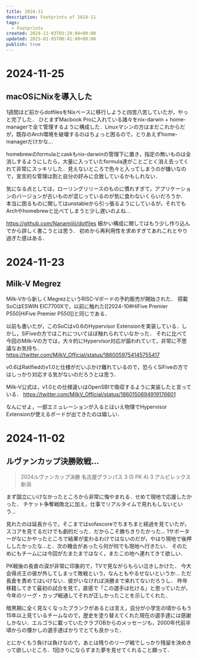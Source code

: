 ```yaml
---
title: 2024-11
description: Footprints of 2024-11
tags:
  - Footprints
created: 2024-11-03T03:29:04+09:00
updated: 2025-01-05T00:41:49+09:00
publish: true
---
```


# 2024-11-25

## macOSにNixを導入した

1週間ほど前からdotfilesをNixベースに移行しようと四苦八苦していたが，やっと完了した．
ひとまずMacbook Proに入れている諸々をnix-darwin + home-managerで全て管理するように構成した．Linuxマシンの方はまだこれからだが，既存のArch環境を破壊するのはちょっと困るので，とりあえずhome-managerだけかな…

homebrewのformulaとcaskもnix-darwinの管理下に置き，指定の無いものは全消しするようにしたら，大量に入っていたformula達がことごとく消え去ってくれて非常にスッキリした．見えないところで色々と入ってしまうのが嫌いなので，宣言的な管理は割と自分の好みに合致しているかもしれない．

気になる点としては，ローリングリリースのものに慣れすぎて，アプリケーションのバージョンが古いものが混じっているのが気に食わないくらいだろうか．
本当に困るものに関してはunstableから引っ張るようにしているが，それでもArchやhomebrewと比べてしまうと少し遅いのよね…

https://github.com/Nanamiiiii/dotfiles
細かい構成に関してはもう少し作り込んでから詳しく書こうとは思う．
初めから再利用性を求めすぎてあれこれとやり過ぎた感はある．

# 2024-11-23

## Milk-V Megrez

Milk-Vから新しくMegrezというRISC-Vボードの予約販売が開始された．
搭載SoCはESWIN EIC7700Xで，以前に触れた[[2024-10#HiFive Premier P550|HiFive Premier P550]]と同じである．

以前も書いたが，このSoCはv0.6のHypervisor Extensionを実装している．しかし，SiFiveの方ではこれについてほぼ触れられていなかった．
それに比べて今回のMilk-Vの方では，大々的にHypervisor対応が謳われていて，非常に不思議なお気持ち．
https://twitter.com/MilkV_Official/status/1860059754145755417

v0.6はRatifiedのv1.0と仕様がだいぶかけ離れているので，恐らくSiFiveの方ではしっかり対応する気がないのだろうとは思う．

Milk-V公式は，v1.0との仕様違いはOpenSBIで吸収するように実装したと言っている．
https://twitter.com/MilkV_Official/status/1860150694919176601

なんにせよ，一部エミュレーションが入るとはいえ物理でHypervisor Extensionが使えるボードが出てきたのは嬉しい．

# 2024-11-02

## ルヴァンカップ決勝敗戦…

> 2024ルヴァンカップ決勝
> 名古屋グランパス 3 (5 PK 4) 3 アルビレックス新潟

まず国立にいけなかったところから非常に悔やまれる．せめて現地で応援したかった．
チケット争奪戦敗北に加え，仕事でリアルタイムで見れもしないという…

見れたのは延長からで，そこまではsofascoreでちまちまと経過を見ていたが，スコアを見てるだけでも劇的だった．だからこそ勝ちきりたかった…
1サポーターがなにかやったところで結果が変わるわけではないのだが，やはり現地で後押ししたかったな…と．次の機会があったら何が何でも現地へ行きたい．
そのためにもチームには今回がたまたまではなく，またこの地へ連れてきて欲しい．

PK戦後の長倉の涙が非常に印象的で，TVで見ながらもらい泣きしかけた．
今大会得点王の彼が外してしまって敗戦という，なんともやるせないというか…
ただ長倉を責めてはいけない．彼がいなければ決勝まで来れてないだろうし．
昨年移籍してきて最初の試合を見て，直感で「この選手は化ける」と思っていたが，今年のリーグ・カップ戦通してそれが正しかったことを示してくれた．

暗黒期に全く見なくなったブランクがあるとは言え，自分が小学生の頃からもう15年以上見ているチームなので，歴史を塗り替えてくれた現在の選手達には感謝しかない．エルゴラに載っていたクラブOBからのメッセージも，2000年代前半頃からの懐かしの選手達ばかりでとても良かった．

とにかくもう負けは負けなので，あとは残りのリーグ戦でしっかり残留を決めきって欲しいところ．1回きりにならずまた夢を見せてくれること願って．
